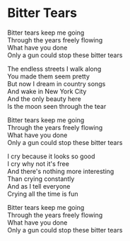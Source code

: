 # Bitter Tears  

Bitter tears keep me going  
Through the years freely flowing  
What have you done  
Only a gun could stop these bitter tears  

The endless streets I walk along  
You made them seem pretty  
But now I dream in country songs  
And wake in New York City  
And the only beauty here  
Is the moon seen through the tear  

Bitter tears keep me going  
Through the years freely flowing  
What have you done  
Only a gun could stop these bitter tears  

I cry because it looks so good  
I cry why not it's free  
And there's nothing more interesting  
Than crying constantly  
And as I tell everyone  
Crying all the time is fun  

Bitter tears keep me going  
Through the years freely flowing  
What have you done  
Only a gun could stop these bitter tears  
